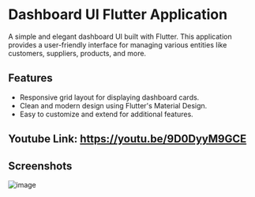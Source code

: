 # Dashboard UI Flutter Application

A simple and elegant dashboard UI built with Flutter. This application provides a user-friendly interface for managing various entities like customers, suppliers, products, and more.

## Features

- Responsive grid layout for displaying dashboard cards.
- Clean and modern design using Flutter's Material Design.
- Easy to customize and extend for additional features.


## Youtube Link: https://youtu.be/9D0DyyM9GCE

## Screenshots
![image](https://github.com/user-attachments/assets/e571d3f2-6614-419b-ab02-76eb49741955)
